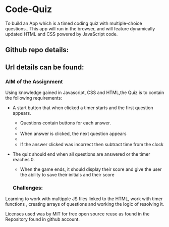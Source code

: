 # Code-Quiz

To build an App which is a timed coding quiz with multiple-choice questions.. This app will run in the browser, and will feature dynamically updated HTML and CSS powered by JavaScript code.

## Github repo details: 

## Url details can be found: 

### AIM of the Assignment

Using knowledge gained in Javascript, CSS and HTML,the Quiz is to contain the following requirements:

* A start button that when clicked a timer starts and the first question appears.
 
  * Questions contain buttons for each answer.
  * 
  * When answer is clicked, the next question appears
  * 
  * If the answer clicked was incorrect then subtract time from the clock

* The quiz should end when all questions are answered or the timer reaches 0.

  * When the game ends, it should display their score and give the user the ability to save their initials and their score
  
  ### Challenges:
Learning to work with multipple JS files linked to the HTML, work with timer functions , creating arrays of questions and working the logic of resolving it.

 Licenses used was by MIT for free open source reuse as found in the Repository found in github account.
